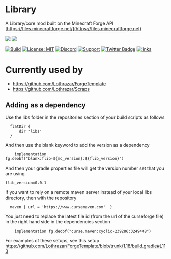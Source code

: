 # Library

A Library/core mod built on the Minecraft Forge API [https://files.minecraftforge.net/](https://files.minecraftforge.net)




[![](http://cf.way2muchnoise.eu/0.svg)](https://www.curseforge.com/minecraft/mc-mods/flib) 
[![](http://cf.way2muchnoise.eu/versions/0.svg)](https://www.curseforge.com/minecraft/mc-mods/flib)

[![Build](https://github.com/Lothrazar/FLib/actions/workflows/build.yml/badge.svg)](https://github.com/Lothrazar/FLib/actions/workflows/build.yml)
[![License: MIT](https://img.shields.io/badge/License-MIT-green.svg)](https://opensource.org/licenses/MIT)
[![Discord](https://img.shields.io/discord/749302798797242449.svg?label=&logo=discord&logoColor=ffffff&color=7389D8&labelColor=6A7EC2)](https://discord.gg/uWZ3jf56fV)
[![Support](https://img.shields.io/badge/Patreon-Support-orange.svg?logo=Patreon)](https://www.patreon.com/Lothrazar)
[![Twitter Badge](https://img.shields.io/badge/contact-twitter-blue.svg)](https://twitter.com/lothrazar)
[![links](https://img.shields.io/badge/more-links-ff69b4.svg)](https://allmylinks.com/lothrazar)

# Currently used by

- https://github.com/Lothrazar/ForgeTemplate
- https://github.com/Lothrazar/Scraps

## Adding as a dependency
Use the libs folder in the repositories section of your build scripts as follows
```
  flatDir {
      dir 'libs'
  }
```
And then use the blank keyword to add the version as a dependency
```
    implementation fg.deobf("blank:flib-${mc_version}:${flib_version}")
```
And then your gradle.properties file will get the version number set that you are using
```
flib_version=0.0.1
```
If you want to rely on a remote maven server instead of your local libs directory, then with the repository
```
  maven { url = 'https://www.cursemaven.com'  }
```
You just need to replace the latest file id (from the url of the curseforge file) in the right hand side in the dependencies section
```
    implementation fg.deobf("curse.maven:cyclic-239286:3249448")
```

For examples of these setups, see this setup https://github.com/Lothrazar/ForgeTemplate/blob/trunk/1.18/build.gradle#L113

